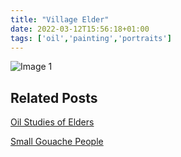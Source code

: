 ```yaml
---
title: "Village Elder"
date: 2022-03-12T15:56:18+01:00
tags: ['oil','painting','portraits']
---
```

![Image 1](/2022-03-12-village-elder/village-elder-oil-painting-steve-beadle-art.png)

## Related Posts

[Oil Studies of Elders](/posts/2023-04-11-oil-studies-of-elders/)

[Small Gouache People](/posts/2023-02-18-small-gouache-people/)
